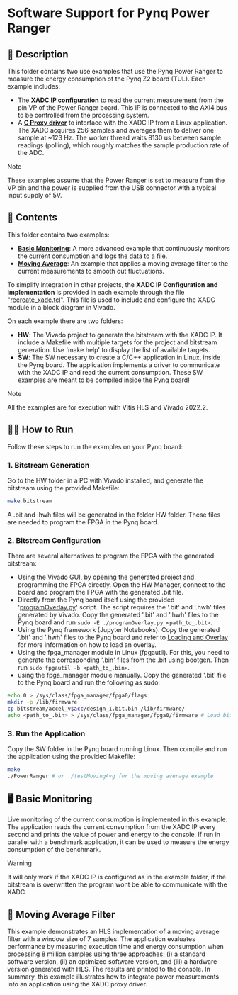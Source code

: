 # Software Support for Pynq Power Ranger

## 🚀 Description

This folder contains two use examples that use the Pynq Power Ranger to measure the energy consumption of the Pynq Z2 board (TUL). Each example includes:
- The **[XADC IP configuration](Basic_Monitoring_SW_Power/HW/recreate_xadc.tcl)** to read the current measurement from the pin VP of the Power Ranger board. This IP is connected to the AXI4 bus to be controlled from the processing system.
- A **[C Proxy driver](Basic_Monitoring_SW_Power/SW/src/CXADCProxy.cpp)** to interface with the XADC IP from a Linux application. The XADC acquires 256 samples and averages them to deliver one sample at ~123 Hz. The worker thread waits 8130 us between sample readings (polling), which roughly matches the sample production rate of the ADC.

> [!NOTE]
> These examples assume that the Power Ranger is set to measure from the VP pin and the power is supplied from the USB connector with a typical input supply of 5V. 


## 📁 Contents
This folder contains two examples:
- **[Basic Monitoring](Basic_Monitoring_SW_Power)**: A more advanced example that continuously monitors the current consumption and logs the data to a file.
- **[Moving Average](ExampleMovingAvg)**: An example that applies a moving average filter to the current measurements to smooth out fluctuations.

To simplify integration in other projects, the **XADC IP Configuration and implementation** is provided in each example through the file "[recreate_xadc.tcl](Basic_Monitoring_SW_Power/HW/recreate_xadc.tcl)". This file is used to include and configure the XADC module in a block diagram in Vivado.

On each example there are two folders:
- **HW**: The Vivado project to generate the bitstream with the XADC IP. It include a Makefile with multiple targets for the project and bitstream generation. Use 'make help' to display the list of available targets.
- **SW**: The SW necessary to create a C/C++ application in Linux, inside the Pynq board. The application implements a driver to communicate with the XADC IP and read the current consumption. These SW examples are meant to be compiled inside the Pynq board!

> [!NOTE]
> All the examples are for execution with Vitis HLS and Vivado 2022.2.

## 🏃‍♂️ How to Run

Follow these steps to run the examples on your Pynq board:

### 1. Bitstream Generation
Go to the HW folder in a PC with Vivado installed, and generate the bitstream using the provided Makefile:
```bash
make bitstream
```

A .bit and .hwh files will be generated in the folder HW folder. These files are needed to program the FPGA in the Pynq board.

### 2. Bitstream Configuration
There are several alternatives to program the FPGA with the generated bitstream:
- Using the Vivado GUI, by opening the generated project and programming the FPGA directly. Open the HW Manager, connect to the board and program the FPGA with the generated .bit file.
- Directly from the Pynq board itself using the provided '[programOverlay.py](Basic_Monitoring_SW_Power/SW/programOverlay.py)' script. The script requires the '.bit' and '.hwh' files generated by Vivado. Copy the generated '.bit' and '.hwh' files to the Pynq board and run `sudo -E ./programOverlay.py <path_to_.bit>`.  
- Using the Pynq framework (Jupyter Notebooks). Copy the generated '.bit' and '.hwh' files to the Pynq board and refer to [Loading and Overlay](https://pynq.readthedocs.io/en/latest/pynq_overlays/loading_an_overlay.html) for more information on how to load an overlay.
- Using the fpga_manager module in Linux (fpgautil). For this, you need to generate the corresponding '.bin' files from the .bit using bootgen. Then run `sudo fpgautil -b <path_to_.bin>`.
- using the fpga_manager module manually. Copy the generated '.bit' file to the Pynq board and run the following as sudo:
```bash
echo 0 > /sys/class/fpga_manager/fpga0/flags
mkdir -p /lib/firmware
cp bitstream/accel_v$acc/design_1.bit.bin /lib/firmware/
echo <path_to_.bin> > /sys/class/fpga_manager/fpga0/firmware # Load bitstream
```

### 3. Run the Application
Copy the SW folder in the Pynq board running Linux. Then compile and run the application using the provided Makefile:
```bash
make
./PowerRanger # or ./testMovingAvg for the moving average example
```

## 🖥️ Basic Monitoring

Live monitoring of the current consumption is implemented in this example. The application reads the current consumption from the XADC IP every second and prints the value of power and energy to the console. If run in parallel with a benchmark application, it can be used to measure the energy consumption of the benchmark.

> [!WARNING]
> It will only work if the XADC IP is configured as in the example folder, if the bitstream is overwritten the program wont be able to communicate with the XADC.

## 🧮 Moving Average Filter

This example demonstrates an HLS implementation of a moving average filter with a window size of 7 samples. The application evaluates performance by measuring execution time and energy consumption when processing 8 million samples using three approaches: (i) a standard software version, (ii) an optimized software version, and (iii) a hardware version generated with HLS. The results are printed to the console. In summary, this example illustrates how to integrate power measurements into an application using the XADC proxy driver.
